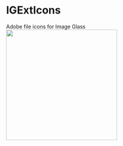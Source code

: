 # IGExtIcons  
Adobe file icons for Image Glass  
<img src="https://raw.githubusercontent.com/xmha97/IGExtIcons/master/Logo.jpg" width="300" height="300" />  
